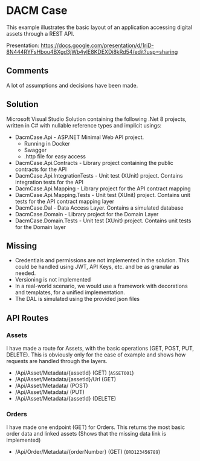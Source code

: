 # DACM Case

This example illustrates the basic layout of an application accessing digital assets through a REST API.

Presentation: https://docs.google.com/presentation/d/1riD-8N444RYFsHbou4BXgd3jWb4ylE8KDEXDi8kRd54/edit?usp=sharing

## Comments

A lot of assumptions and decisions have been made.

## Solution

Microsoft Visual Studio Solution containing the following .Net 8 projects, written in C# with nullable reference types and implicit usings:
* DacmCase.Api - ASP.NET Minimal Web API project.
	* Running in Docker
	* Swagger
	* .http file for easy access
* DacmCase.Api.Contracts - Library project containing the public contracts for the API
* DacmCase.Api.IntegrationTests - Unit test (XUnit) project. Contains integration tests for the API
* DacmCase.Api.Mapping - Library project for the API contract mapping
* DacmCase.Api.Mapping.Tests - Unit test (XUnit) project. Contains unit tests for the API contract mapping layer
* DacmCase.Dal - Data Access Layer. Contains a simulated database
* DacmCase.Domain - Library project for the Domain Layer
* DacmCase.Domain.Tests - Unit test (XUnit) project. Contains unit tests for the Domain layer

## Missing

* Credentials and permissions are not implemented in the solution. This could be handled using JWT, API Keys, etc. and be as granular as needed.
* Versioning is not implemented
* In a real-world scenario, we would use a framework with decorations and templates, for a unified implementation.
* The DAL is simulated using the provided json files

## API Routes

### Assets

I have made a route for Assets, with the basic operations (GET, POST, PUT, DELETE). This is obviously only for the ease of example and shows how requests are handled through the layers.

* /Api/Asset/Metadata/{assetId} (GET) (```ASSET001```)
* /Api/Asset/Metadata/{assetId}/Url (GET)
* /Api/Asset/Metadata/ (POST)
* /Api/Asset/Metadata/ (PUT)
* /Api/Asset/Metadata/{assetId} (DELETE)

### Orders

I have made one endpoint (GET) for Orders. This returns the most basic order data and linked assets (Shows that the missing data link is implemented)

* /Api/Order/Metadata/{orderNumber} (GET) (```ORD123456789```)
